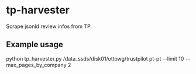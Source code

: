 # tp-harvester
Scrape jsonld review infos from TP.
## Example usage
python tp_harvester.py /data_ssds/disk01/ottowg/trustpilot pt-pt <your mail address> <your url> --limit 10 --max_pages_by_company 2
